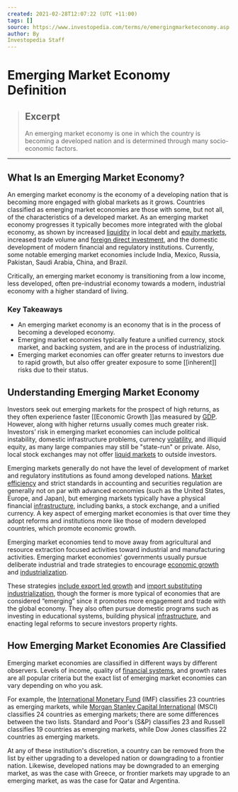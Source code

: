 ```yaml
---
created: 2021-02-28T12:07:22 (UTC +11:00)
tags: []
source: https://www.investopedia.com/terms/e/emergingmarketeconomy.asp
author: By
Investopedia Staff
---
```


# Emerging Market Economy Definition

> ## Excerpt
> An emerging market economy is one in which the country is becoming a developed nation and is determined through many socio-economic factors.

---
## What Is an Emerging Market Economy?

An emerging market economy is the economy of a developing nation that is becoming more engaged with global markets as it grows. Countries classified as emerging market economies are those with some, but not all, of the characteristics of a developed market. As an emerging market economy progresses it typically becomes more integrated with the global economy, as shown by increased [liquidity](https://www.investopedia.com/terms/l/liquidity.asp) in local debt and [equity markets](https://www.investopedia.com/terms/e/equitymarket.asp), increased trade volume and [foreign direct investment](https://www.investopedia.com/terms/f/fdi.asp), and the domestic development of modern financial and regulatory institutions. Currently, some notable emerging market economies include India, Mexico, Russia, Pakistan, Saudi Arabia, China, and Brazil.

Critically, an emerging market economy is transitioning from a low income, less developed, often pre-industrial economy towards a modern, industrial economy with a higher standard of living.

### Key Takeaways

-   An emerging market economy is an economy that is in the process of becoming a developed economy.
-   Emerging market economies typically feature a unified currency, stock market, and backing system, and are in the process of industrializing.
-   Emerging market economies can offer greater returns to investors due to rapid growth, but also offer greater exposure to some [[inherent]] risks due to their status.

## Understanding Emerging Market Economy

Investors seek out emerging markets for the prospect of high returns, as they often experience faster [[Economic Growth ]]as measured by [GDP](https://www.investopedia.com/terms/g/gdp.asp). However, along with higher returns usually comes much greater risk. Investors’ risk in emerging market economies can include political instability, domestic infrastructure problems, currency [volatility](https://www.investopedia.com/terms/v/volatility.asp), and illiquid equity, as many large companies may still be "state-run" or private. Also, local stock exchanges may not offer [liquid markets](https://www.investopedia.com/terms/l/liquidmarket.asp) to outside investors.

Emerging markets generally do not have the level of development of market and regulatory institutions as found among developed nations. [Market efficiency](https://www.investopedia.com/terms/m/marketefficiency.asp) and strict standards in accounting and securities regulation are generally not on par with advanced economies (such as the United States, Europe, and Japan), but emerging markets typically have a physical financial [infrastructure](https://www.investopedia.com/terms/i/infrastructure.asp), including banks, a stock exchange, and a unified currency. A key aspect of emerging market economies is that over time they adopt reforms and institutions more like those of modern developed countries, which promote economic growth.

Emerging market economies tend to move away from agricultural and resource extraction focused activities toward industrial and manufacturing activities. Emerging market economies’ governments usually pursue deliberate industrial and trade strategies to encourage [economic growth](https://www.investopedia.com/terms/e/economicgrowth.asp) and [industrialization](https://www.investopedia.com/terms/i/industrialization.asp).

These strategies [include export led growth](https://www.investopedia.com/articles/investing/011416/exportled-growth-strategies-through-history.asp) and [import substituting industrialization](https://www.investopedia.com/terms/i/importsubstitutionindustrialization.asp), though the former is more typical of economies that are considered “emerging” since it promotes more engagement and trade with the global economy. They also often pursue domestic programs such as investing in educational systems, building physical [infrastructure](https://www.investopedia.com/terms/i/infrastructure.asp), and enacting legal reforms to secure investors property rights.

## How Emerging Market Economies Are Classified

Emerging market economies are classified in different ways by different observers. Levels of income, quality of [financial systems](https://www.investopedia.com/terms/f/financial-system.asp), and growth rates are all popular criteria but the exact list of emerging market economies can vary depending on who you ask.

For example, the [International Monetary Fund](https://www.investopedia.com/terms/i/imf.asp) (IMF) classifies 23 countries as emerging markets, while [Morgan Stanley Capital International](https://www.investopedia.com/terms/m/msci-acwi-exus.asp) (MSCI) classifies 24 countries as emerging markets; there are some differences between the two lists. Standard and Poor's (S&P) classifies 23 and Russell classifies 19 countries as emerging markets, while Dow Jones classifies 22 countries as emerging markets.

At any of these institution's discretion, a country can be removed from the list by either upgrading to a developed nation or downgrading to a frontier nation. Likewise, developed nations may be downgraded to an emerging market, as was the case with Greece, or frontier markets may upgrade to an emerging market, as was the case for Qatar and Argentina.
